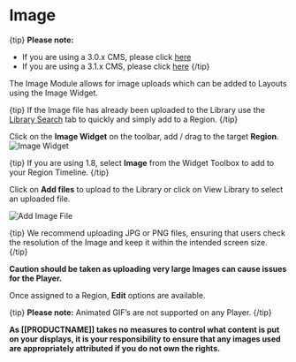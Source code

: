 <!--toc=widgets-->

# Image

{tip}
**Please note:** 

- If you are using a 3.0.x CMS, please click [here](media_module_image_3.html)
- If you are using a 3.1.x CMS, please click [here](media_module_image.html)
  {/tip}

The Image Module allows for image uploads which can be added to Layouts using the Image Widget.

{tip}
If the Image file has already been uploaded to the Library use the [Library Search](layouts_library_search.html) tab to quickly and simply add to a Region.
{/tip}

Click on the **Image Widget** on the toolbar,  add / drag to the target **Region**.  ![Image Widget](img/v2_media_image_widget.png)

{tip}
If you are using 1.8, select **Image** from the Widget Toolbox to add to your Region Timeline.
{/tip}

Click on **Add files** to upload to the Library or click on View Library to select an uploaded file.

![Add Image File](img/v2_media_add_image.png)



{tip}
We recommend uploading JPG or PNG files, ensuring that users check the resolution of the Image and keep it within the intended screen size.
{/tip}

**Caution should be taken as uploading very large Images can cause issues for the Player.**

Once assigned to a Region, **Edit** options are available.

{tip}
**Please note:** Animated GIF’s are not supported on any Player.
{/tip}

**As [[PRODUCTNAME]] takes no measures to control what content is put on your displays, it is your responsibility to ensure that any images used are appropriately attributed if you do not own the rights.**
